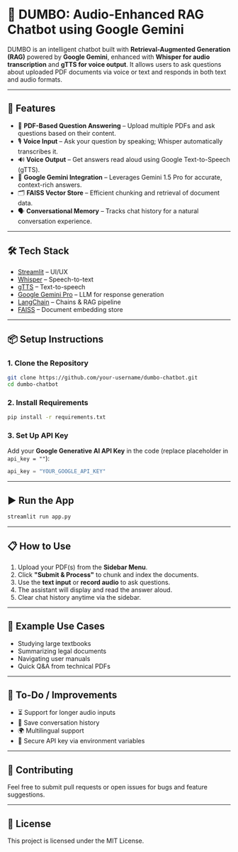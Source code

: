 
# 🧠 DUMBO: Audio-Enhanced RAG Chatbot using Google Gemini

DUMBO is an intelligent chatbot built with **Retrieval-Augmented Generation (RAG)** powered by **Google Gemini**, enhanced with **Whisper for audio transcription** and **gTTS for voice output**. It allows users to ask questions about uploaded PDF documents via voice or text and responds in both text and audio formats.

<!-- ![DUMBO Chatbot Demo](https://your-demo-link.gif) --> <!-- (Optional) Add a demo GIF -->

---

## 🚀 Features

- 📄 **PDF-Based Question Answering** – Upload multiple PDFs and ask questions based on their content.  
- 🎙️ **Voice Input** – Ask your question by speaking; Whisper automatically transcribes it.  
- 🔊 **Voice Output** – Get answers read aloud using Google Text-to-Speech (gTTS).  
- 🧠 **Google Gemini Integration** – Leverages Gemini 1.5 Pro for accurate, context-rich answers.  
- 🗂️ **FAISS Vector Store** – Efficient chunking and retrieval of document data.  
- 🗣️ **Conversational Memory** – Tracks chat history for a natural conversation experience.  

---

## 🛠️ Tech Stack

- [Streamlit](https://streamlit.io/) – UI/UX  
- [Whisper](https://github.com/openai/whisper) – Speech-to-text  
- [gTTS](https://pypi.org/project/gTTS/) – Text-to-speech  
- [Google Gemini Pro](https://ai.google.dev/) – LLM for response generation  
- [LangChain](https://www.langchain.com/) – Chains & RAG pipeline  
- [FAISS](https://github.com/facebookresearch/faiss) – Document embedding store  

---

## 📦 Setup Instructions

### 1. Clone the Repository
```bash
git clone https://github.com/your-username/dumbo-chatbot.git
cd dumbo-chatbot
```

### 2. Install Requirements
```bash
pip install -r requirements.txt
```

### 3. Set Up API Key
Add your **Google Generative AI API Key** in the code (replace placeholder in `api_key = ""`):
```python
api_key = "YOUR_GOOGLE_API_KEY"
```

---

## ▶️ Run the App

```bash
streamlit run app.py
```

---

## 📋 How to Use

1. Upload your PDF(s) from the **Sidebar Menu**.  
2. Click **"Submit & Process"** to chunk and index the documents.  
3. Use the **text input** or **record audio** to ask questions.  
4. The assistant will display and read the answer aloud.  
5. Clear chat history anytime via the sidebar.  

---

## 📌 Example Use Cases

- Studying large textbooks  
- Summarizing legal documents  
- Navigating user manuals  
- Quick Q&A from technical PDFs  

---

## 🧩 To-Do / Improvements

- ⏳ Support for longer audio inputs  
- 💾 Save conversation history  
- 🌍 Multilingual support  
- 🔐 Secure API key via environment variables  

---

## 🤝 Contributing

Feel free to submit pull requests or open issues for bugs and feature suggestions.

---

## 📄 License

This project is licensed under the MIT License.

